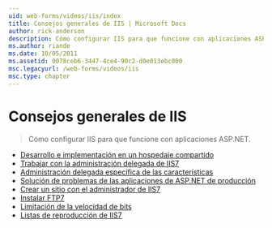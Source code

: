 ```yaml
---
uid: web-forms/videos/iis/index
title: Consejos generales de IIS | Microsoft Docs
author: rick-anderson
description: Cómo configurar IIS para que funcione con aplicaciones ASP.NET.
ms.author: riande
ms.date: 10/05/2011
ms.assetid: 0078ceb6-3447-4ce4-90c2-d0e013ebc000
msc.legacyurl: /web-forms/videos/iis
msc.type: chapter
---
```

<a name="general-iis-tips"></a>Consejos generales de IIS
====================
> Cómo configurar IIS para que funcione con aplicaciones ASP.NET.


- [Desarrollo e implementación en un hospedaje compartido](developing-and-deploying-in-a-shared-hosting.md)
- [Trabajar con la administración delegada de IIS7](working-with-iis7-deligated-admin.md)
- [Administración delegada específica de las características](feature-specific-delegated-management.md)
- [Solución de problemas de las aplicaciones de ASP.NET de producción](troubleshooting-production-aspnet-apps.md)
- [Crear un sitio con el administrador de IIS7](creating-a-site-with-iis7-manager.md)
- [Instalar FTP7](installing-ftp7.md)
- [Limitación de la velocidad de bits](bit-rate-throttling.md)
- [Listas de reproducción de IIS7](iis7-playlists.md)
